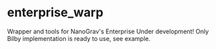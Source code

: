 # enterprise_warp
Wrapper and tools for NanoGrav's Enterprise
Under development! Only Bilby implementation is ready to use, see example.

